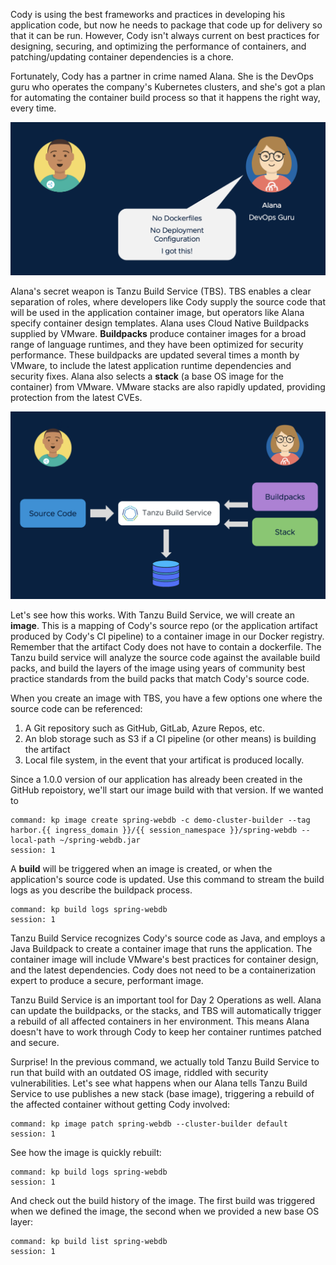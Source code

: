 Cody is using the best frameworks and practices in developing his application code, but now he needs to package that code up for delivery so that it can be run.  However, Cody isn't always current on best practices for designing, securing, and optimizing the performance of containers, and patching/updating container dependencies is a chore.

Fortunately, Cody has a partner in crime named Alana. She is the DevOps guru who operates the company's Kubernetes clusters, and she's got a plan for automating the container build process so that it happens the right way, every time.

![Alana Partner](images/alana-partner.png)

Alana's secret weapon is Tanzu Build Service (TBS). TBS enables a clear separation of roles, where developers like Cody supply the source code that will be used in the application container image, but operators like Alana specify container design templates. Alana uses Cloud Native Buildpacks supplied by VMware. **Buildpacks** produce container images for a broad range of language runtimes, and they have been optimized for security performance. These buildpacks are updated several times a month by VMware, to include the latest application runtime dependencies and security fixes. Alana also selects a **stack** (a base OS image for the container) from VMware. VMware stacks are also rapidly updated, providing protection from the latest CVEs.

![Tanzu Build Service](images/tanzu-build-service.png)

Let's see how this works. With Tanzu Build Service, we will create an **image**. This is a mapping of Cody's source repo (or the application artifact produced by Cody's CI pipeline) to a container image in our Docker registry. Remember that the artifact Cody does not have to contain a dockerfile.  The Tanzu build service will analyze the source code against the available build packs, and build the layers of the image using years of community best practice standards from the build packs that match Cody's source code.

When you create an image with TBS, you have a few options one where the source code can be referenced:

1.  A Git repository such as GitHub, GitLab, Azure Repos, etc.
1.  An blob storage such as S3 if a CI pipeline (or other means) is building the artifact
1.  Local file system, in the event that your artificat is produced locally.

Since a 1.0.0 version of our application has already been created in the GitHub repoistory, we'll start our image build with that version.  If we wanted to 

```terminal:execute
command: kp image create spring-webdb -c demo-cluster-builder --tag harbor.{{ ingress_domain }}/{{ session_namespace }}/spring-webdb --local-path ~/spring-webdb.jar
session: 1
```

A **build** will be triggered when an image is created, or when the application's source code is updated. Use this command to stream the build logs as you describe the buildpack process.

```terminal:execute
command: kp build logs spring-webdb
session: 1
```

Tanzu Build Service recognizes Cody's source code as Java, and employs a Java Buildpack to create a container image that runs the application. The container image will include VMware's best practices for container design, and the latest dependencies. Cody does not need to be a containerization expert to produce a secure, performant image.

Tanzu Build Service is an important tool for Day 2 Operations as well. Alana can update the buildpacks, or the stacks, and TBS will automatically trigger a rebuild of all affected containers in her environment. This means Alana doesn't have to work through Cody to keep her container runtimes patched and secure.

Surprise! In the previous command, we actually told Tanzu Build Service to run that build with an outdated OS image, riddled with security vulnerabilities. Let's see what happens when our Alana tells Tanzu Build Service to use publishes a new stack (base image), triggering a rebuild of the affected container without getting Cody involved:

```terminal:execute
command: kp image patch spring-webdb --cluster-builder default
session: 1
```

See how the image is quickly rebuilt:

```terminal:execute
command: kp build logs spring-webdb
session: 1
```

And check out the build history of the image. The first build was triggered when we defined the image, the second when we provided a new base OS layer:

```terminal:execute
command: kp build list spring-webdb
session: 1
```
